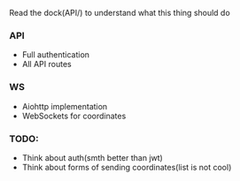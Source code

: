 Read the dock(API/) to understand what this thing should do
### API
* Full authentication
* All API routes
### WS
* Aiohttp implementation
* WebSockets for coordinates

### TODO:
* Think about auth(smth better than jwt)
* Think about forms of sending coordinates(list is not cool)
